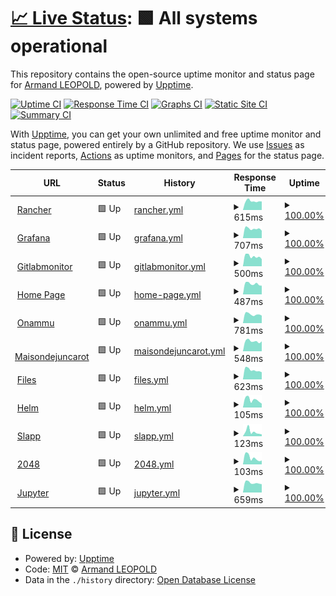 # [📈 Live Status](https://demo.upptime.js.org): <!--live status--> **🟩 All systems operational**

This repository contains the open-source uptime monitor and status page for [Armand LEOPOLD](armandleopold.fr), powered by [Upptime](https://github.com/upptime/upptime).

[![Uptime CI](https://github.com/armandleopold/statuspage/workflows/Uptime%20CI/badge.svg)](https://github.com/armandleopold/statuspage/actions?query=workflow%3A%22Uptime+CI%22)
[![Response Time CI](https://github.com/armandleopold/statuspage/workflows/Response%20Time%20CI/badge.svg)](https://github.com/armandleopold/statuspage/actions?query=workflow%3A%22Response+Time+CI%22)
[![Graphs CI](https://github.com/armandleopold/statuspage/workflows/Graphs%20CI/badge.svg)](https://github.com/armandleopold/statuspage/actions?query=workflow%3A%22Graphs+CI%22)
[![Static Site CI](https://github.com/armandleopold/statuspage/workflows/Static%20Site%20CI/badge.svg)](https://github.com/armandleopold/statuspage/actions?query=workflow%3A%22Static+Site+CI%22)
[![Summary CI](https://github.com/armandleopold/statuspage/workflows/Summary%20CI/badge.svg)](https://github.com/armandleopold/statuspage/actions?query=workflow%3A%22Summary+CI%22)

With [Upptime](https://upptime.js.org), you can get your own unlimited and free uptime monitor and status page, powered entirely by a GitHub repository. We use [Issues](https://github.com/armandleopold/statuspage/issues) as incident reports, [Actions](https://github.com/armandleopold/statuspage/actions) as uptime monitors, and [Pages](https://demo.upptime.js.org) for the status page.

<!--start: status pages-->
<!-- This summary is generated by Upptime (https://github.com/upptime/upptime) -->
<!-- Do not edit this manually, your changes will be overwritten -->
<!-- prettier-ignore -->
| URL | Status | History | Response Time | Uptime |
| --- | ------ | ------- | ------------- | ------ |
| <img alt="" src="https://favicons.githubusercontent.com/rancher.armandleopold.fr" height="13"> [Rancher](https://rancher.armandleopold.fr) | 🟩 Up | [rancher.yml](https://github.com/armandleopold/statuspage/commits/HEAD/history/rancher.yml) | <details><summary><img alt="Response time graph" src="./graphs/rancher/response-time-week.png" height="20"> 615ms</summary><br><a href="https://status.armandleopold.fr/history/rancher"><img alt="Response time 648" src="https://img.shields.io/endpoint?url=https%3A%2F%2Fraw.githubusercontent.com%2Farmandleopold%2Fstatuspage%2FHEAD%2Fapi%2Francher%2Fresponse-time.json"></a><br><a href="https://status.armandleopold.fr/history/rancher"><img alt="24-hour response time 522" src="https://img.shields.io/endpoint?url=https%3A%2F%2Fraw.githubusercontent.com%2Farmandleopold%2Fstatuspage%2FHEAD%2Fapi%2Francher%2Fresponse-time-day.json"></a><br><a href="https://status.armandleopold.fr/history/rancher"><img alt="7-day response time 615" src="https://img.shields.io/endpoint?url=https%3A%2F%2Fraw.githubusercontent.com%2Farmandleopold%2Fstatuspage%2FHEAD%2Fapi%2Francher%2Fresponse-time-week.json"></a><br><a href="https://status.armandleopold.fr/history/rancher"><img alt="30-day response time 616" src="https://img.shields.io/endpoint?url=https%3A%2F%2Fraw.githubusercontent.com%2Farmandleopold%2Fstatuspage%2FHEAD%2Fapi%2Francher%2Fresponse-time-month.json"></a><br><a href="https://status.armandleopold.fr/history/rancher"><img alt="1-year response time 648" src="https://img.shields.io/endpoint?url=https%3A%2F%2Fraw.githubusercontent.com%2Farmandleopold%2Fstatuspage%2FHEAD%2Fapi%2Francher%2Fresponse-time-year.json"></a></details> | <details><summary><a href="https://status.armandleopold.fr/history/rancher">100.00%</a></summary><a href="https://status.armandleopold.fr/history/rancher"><img alt="All-time uptime 98.60%" src="https://img.shields.io/endpoint?url=https%3A%2F%2Fraw.githubusercontent.com%2Farmandleopold%2Fstatuspage%2FHEAD%2Fapi%2Francher%2Fuptime.json"></a><br><a href="https://status.armandleopold.fr/history/rancher"><img alt="24-hour uptime 100.00%" src="https://img.shields.io/endpoint?url=https%3A%2F%2Fraw.githubusercontent.com%2Farmandleopold%2Fstatuspage%2FHEAD%2Fapi%2Francher%2Fuptime-day.json"></a><br><a href="https://status.armandleopold.fr/history/rancher"><img alt="7-day uptime 100.00%" src="https://img.shields.io/endpoint?url=https%3A%2F%2Fraw.githubusercontent.com%2Farmandleopold%2Fstatuspage%2FHEAD%2Fapi%2Francher%2Fuptime-week.json"></a><br><a href="https://status.armandleopold.fr/history/rancher"><img alt="30-day uptime 100.00%" src="https://img.shields.io/endpoint?url=https%3A%2F%2Fraw.githubusercontent.com%2Farmandleopold%2Fstatuspage%2FHEAD%2Fapi%2Francher%2Fuptime-month.json"></a><br><a href="https://status.armandleopold.fr/history/rancher"><img alt="1-year uptime 98.60%" src="https://img.shields.io/endpoint?url=https%3A%2F%2Fraw.githubusercontent.com%2Farmandleopold%2Fstatuspage%2FHEAD%2Fapi%2Francher%2Fuptime-year.json"></a></details>
| <img alt="" src="https://favicons.githubusercontent.com/grafana.armandleopold.fr" height="13"> [Grafana](https://grafana.armandleopold.fr) | 🟩 Up | [grafana.yml](https://github.com/armandleopold/statuspage/commits/HEAD/history/grafana.yml) | <details><summary><img alt="Response time graph" src="./graphs/grafana/response-time-week.png" height="20"> 707ms</summary><br><a href="https://status.armandleopold.fr/history/grafana"><img alt="Response time 734" src="https://img.shields.io/endpoint?url=https%3A%2F%2Fraw.githubusercontent.com%2Farmandleopold%2Fstatuspage%2FHEAD%2Fapi%2Fgrafana%2Fresponse-time.json"></a><br><a href="https://status.armandleopold.fr/history/grafana"><img alt="24-hour response time 711" src="https://img.shields.io/endpoint?url=https%3A%2F%2Fraw.githubusercontent.com%2Farmandleopold%2Fstatuspage%2FHEAD%2Fapi%2Fgrafana%2Fresponse-time-day.json"></a><br><a href="https://status.armandleopold.fr/history/grafana"><img alt="7-day response time 707" src="https://img.shields.io/endpoint?url=https%3A%2F%2Fraw.githubusercontent.com%2Farmandleopold%2Fstatuspage%2FHEAD%2Fapi%2Fgrafana%2Fresponse-time-week.json"></a><br><a href="https://status.armandleopold.fr/history/grafana"><img alt="30-day response time 719" src="https://img.shields.io/endpoint?url=https%3A%2F%2Fraw.githubusercontent.com%2Farmandleopold%2Fstatuspage%2FHEAD%2Fapi%2Fgrafana%2Fresponse-time-month.json"></a><br><a href="https://status.armandleopold.fr/history/grafana"><img alt="1-year response time 734" src="https://img.shields.io/endpoint?url=https%3A%2F%2Fraw.githubusercontent.com%2Farmandleopold%2Fstatuspage%2FHEAD%2Fapi%2Fgrafana%2Fresponse-time-year.json"></a></details> | <details><summary><a href="https://status.armandleopold.fr/history/grafana">100.00%</a></summary><a href="https://status.armandleopold.fr/history/grafana"><img alt="All-time uptime 99.63%" src="https://img.shields.io/endpoint?url=https%3A%2F%2Fraw.githubusercontent.com%2Farmandleopold%2Fstatuspage%2FHEAD%2Fapi%2Fgrafana%2Fuptime.json"></a><br><a href="https://status.armandleopold.fr/history/grafana"><img alt="24-hour uptime 100.00%" src="https://img.shields.io/endpoint?url=https%3A%2F%2Fraw.githubusercontent.com%2Farmandleopold%2Fstatuspage%2FHEAD%2Fapi%2Fgrafana%2Fuptime-day.json"></a><br><a href="https://status.armandleopold.fr/history/grafana"><img alt="7-day uptime 100.00%" src="https://img.shields.io/endpoint?url=https%3A%2F%2Fraw.githubusercontent.com%2Farmandleopold%2Fstatuspage%2FHEAD%2Fapi%2Fgrafana%2Fuptime-week.json"></a><br><a href="https://status.armandleopold.fr/history/grafana"><img alt="30-day uptime 100.00%" src="https://img.shields.io/endpoint?url=https%3A%2F%2Fraw.githubusercontent.com%2Farmandleopold%2Fstatuspage%2FHEAD%2Fapi%2Fgrafana%2Fuptime-month.json"></a><br><a href="https://status.armandleopold.fr/history/grafana"><img alt="1-year uptime 99.63%" src="https://img.shields.io/endpoint?url=https%3A%2F%2Fraw.githubusercontent.com%2Farmandleopold%2Fstatuspage%2FHEAD%2Fapi%2Fgrafana%2Fuptime-year.json"></a></details>
| <img alt="" src="https://favicons.githubusercontent.com/gitlabmonitor.armandleopold.fr" height="13"> [Gitlabmonitor](https://gitlabmonitor.armandleopold.fr) | 🟩 Up | [gitlabmonitor.yml](https://github.com/armandleopold/statuspage/commits/HEAD/history/gitlabmonitor.yml) | <details><summary><img alt="Response time graph" src="./graphs/gitlabmonitor/response-time-week.png" height="20"> 500ms</summary><br><a href="https://status.armandleopold.fr/history/gitlabmonitor"><img alt="Response time 524" src="https://img.shields.io/endpoint?url=https%3A%2F%2Fraw.githubusercontent.com%2Farmandleopold%2Fstatuspage%2FHEAD%2Fapi%2Fgitlabmonitor%2Fresponse-time.json"></a><br><a href="https://status.armandleopold.fr/history/gitlabmonitor"><img alt="24-hour response time 427" src="https://img.shields.io/endpoint?url=https%3A%2F%2Fraw.githubusercontent.com%2Farmandleopold%2Fstatuspage%2FHEAD%2Fapi%2Fgitlabmonitor%2Fresponse-time-day.json"></a><br><a href="https://status.armandleopold.fr/history/gitlabmonitor"><img alt="7-day response time 500" src="https://img.shields.io/endpoint?url=https%3A%2F%2Fraw.githubusercontent.com%2Farmandleopold%2Fstatuspage%2FHEAD%2Fapi%2Fgitlabmonitor%2Fresponse-time-week.json"></a><br><a href="https://status.armandleopold.fr/history/gitlabmonitor"><img alt="30-day response time 510" src="https://img.shields.io/endpoint?url=https%3A%2F%2Fraw.githubusercontent.com%2Farmandleopold%2Fstatuspage%2FHEAD%2Fapi%2Fgitlabmonitor%2Fresponse-time-month.json"></a><br><a href="https://status.armandleopold.fr/history/gitlabmonitor"><img alt="1-year response time 524" src="https://img.shields.io/endpoint?url=https%3A%2F%2Fraw.githubusercontent.com%2Farmandleopold%2Fstatuspage%2FHEAD%2Fapi%2Fgitlabmonitor%2Fresponse-time-year.json"></a></details> | <details><summary><a href="https://status.armandleopold.fr/history/gitlabmonitor">100.00%</a></summary><a href="https://status.armandleopold.fr/history/gitlabmonitor"><img alt="All-time uptime 99.76%" src="https://img.shields.io/endpoint?url=https%3A%2F%2Fraw.githubusercontent.com%2Farmandleopold%2Fstatuspage%2FHEAD%2Fapi%2Fgitlabmonitor%2Fuptime.json"></a><br><a href="https://status.armandleopold.fr/history/gitlabmonitor"><img alt="24-hour uptime 100.00%" src="https://img.shields.io/endpoint?url=https%3A%2F%2Fraw.githubusercontent.com%2Farmandleopold%2Fstatuspage%2FHEAD%2Fapi%2Fgitlabmonitor%2Fuptime-day.json"></a><br><a href="https://status.armandleopold.fr/history/gitlabmonitor"><img alt="7-day uptime 100.00%" src="https://img.shields.io/endpoint?url=https%3A%2F%2Fraw.githubusercontent.com%2Farmandleopold%2Fstatuspage%2FHEAD%2Fapi%2Fgitlabmonitor%2Fuptime-week.json"></a><br><a href="https://status.armandleopold.fr/history/gitlabmonitor"><img alt="30-day uptime 100.00%" src="https://img.shields.io/endpoint?url=https%3A%2F%2Fraw.githubusercontent.com%2Farmandleopold%2Fstatuspage%2FHEAD%2Fapi%2Fgitlabmonitor%2Fuptime-month.json"></a><br><a href="https://status.armandleopold.fr/history/gitlabmonitor"><img alt="1-year uptime 99.76%" src="https://img.shields.io/endpoint?url=https%3A%2F%2Fraw.githubusercontent.com%2Farmandleopold%2Fstatuspage%2FHEAD%2Fapi%2Fgitlabmonitor%2Fuptime-year.json"></a></details>
| <img alt="" src="https://favicons.githubusercontent.com/armandleopold.fr" height="13"> [Home Page](https://armandleopold.fr) | 🟩 Up | [home-page.yml](https://github.com/armandleopold/statuspage/commits/HEAD/history/home-page.yml) | <details><summary><img alt="Response time graph" src="./graphs/home-page/response-time-week.png" height="20"> 487ms</summary><br><a href="https://status.armandleopold.fr/history/home-page"><img alt="Response time 503" src="https://img.shields.io/endpoint?url=https%3A%2F%2Fraw.githubusercontent.com%2Farmandleopold%2Fstatuspage%2FHEAD%2Fapi%2Fhome-page%2Fresponse-time.json"></a><br><a href="https://status.armandleopold.fr/history/home-page"><img alt="24-hour response time 507" src="https://img.shields.io/endpoint?url=https%3A%2F%2Fraw.githubusercontent.com%2Farmandleopold%2Fstatuspage%2FHEAD%2Fapi%2Fhome-page%2Fresponse-time-day.json"></a><br><a href="https://status.armandleopold.fr/history/home-page"><img alt="7-day response time 487" src="https://img.shields.io/endpoint?url=https%3A%2F%2Fraw.githubusercontent.com%2Farmandleopold%2Fstatuspage%2FHEAD%2Fapi%2Fhome-page%2Fresponse-time-week.json"></a><br><a href="https://status.armandleopold.fr/history/home-page"><img alt="30-day response time 498" src="https://img.shields.io/endpoint?url=https%3A%2F%2Fraw.githubusercontent.com%2Farmandleopold%2Fstatuspage%2FHEAD%2Fapi%2Fhome-page%2Fresponse-time-month.json"></a><br><a href="https://status.armandleopold.fr/history/home-page"><img alt="1-year response time 503" src="https://img.shields.io/endpoint?url=https%3A%2F%2Fraw.githubusercontent.com%2Farmandleopold%2Fstatuspage%2FHEAD%2Fapi%2Fhome-page%2Fresponse-time-year.json"></a></details> | <details><summary><a href="https://status.armandleopold.fr/history/home-page">100.00%</a></summary><a href="https://status.armandleopold.fr/history/home-page"><img alt="All-time uptime 99.89%" src="https://img.shields.io/endpoint?url=https%3A%2F%2Fraw.githubusercontent.com%2Farmandleopold%2Fstatuspage%2FHEAD%2Fapi%2Fhome-page%2Fuptime.json"></a><br><a href="https://status.armandleopold.fr/history/home-page"><img alt="24-hour uptime 100.00%" src="https://img.shields.io/endpoint?url=https%3A%2F%2Fraw.githubusercontent.com%2Farmandleopold%2Fstatuspage%2FHEAD%2Fapi%2Fhome-page%2Fuptime-day.json"></a><br><a href="https://status.armandleopold.fr/history/home-page"><img alt="7-day uptime 100.00%" src="https://img.shields.io/endpoint?url=https%3A%2F%2Fraw.githubusercontent.com%2Farmandleopold%2Fstatuspage%2FHEAD%2Fapi%2Fhome-page%2Fuptime-week.json"></a><br><a href="https://status.armandleopold.fr/history/home-page"><img alt="30-day uptime 100.00%" src="https://img.shields.io/endpoint?url=https%3A%2F%2Fraw.githubusercontent.com%2Farmandleopold%2Fstatuspage%2FHEAD%2Fapi%2Fhome-page%2Fuptime-month.json"></a><br><a href="https://status.armandleopold.fr/history/home-page"><img alt="1-year uptime 99.89%" src="https://img.shields.io/endpoint?url=https%3A%2F%2Fraw.githubusercontent.com%2Farmandleopold%2Fstatuspage%2FHEAD%2Fapi%2Fhome-page%2Fuptime-year.json"></a></details>
| <img alt="" src="https://favicons.githubusercontent.com/onammu.fr" height="13"> [Onammu](https://onammu.fr) | 🟩 Up | [onammu.yml](https://github.com/armandleopold/statuspage/commits/HEAD/history/onammu.yml) | <details><summary><img alt="Response time graph" src="./graphs/onammu/response-time-week.png" height="20"> 781ms</summary><br><a href="https://status.armandleopold.fr/history/onammu"><img alt="Response time 1126" src="https://img.shields.io/endpoint?url=https%3A%2F%2Fraw.githubusercontent.com%2Farmandleopold%2Fstatuspage%2FHEAD%2Fapi%2Fonammu%2Fresponse-time.json"></a><br><a href="https://status.armandleopold.fr/history/onammu"><img alt="24-hour response time 721" src="https://img.shields.io/endpoint?url=https%3A%2F%2Fraw.githubusercontent.com%2Farmandleopold%2Fstatuspage%2FHEAD%2Fapi%2Fonammu%2Fresponse-time-day.json"></a><br><a href="https://status.armandleopold.fr/history/onammu"><img alt="7-day response time 781" src="https://img.shields.io/endpoint?url=https%3A%2F%2Fraw.githubusercontent.com%2Farmandleopold%2Fstatuspage%2FHEAD%2Fapi%2Fonammu%2Fresponse-time-week.json"></a><br><a href="https://status.armandleopold.fr/history/onammu"><img alt="30-day response time 812" src="https://img.shields.io/endpoint?url=https%3A%2F%2Fraw.githubusercontent.com%2Farmandleopold%2Fstatuspage%2FHEAD%2Fapi%2Fonammu%2Fresponse-time-month.json"></a><br><a href="https://status.armandleopold.fr/history/onammu"><img alt="1-year response time 1126" src="https://img.shields.io/endpoint?url=https%3A%2F%2Fraw.githubusercontent.com%2Farmandleopold%2Fstatuspage%2FHEAD%2Fapi%2Fonammu%2Fresponse-time-year.json"></a></details> | <details><summary><a href="https://status.armandleopold.fr/history/onammu">100.00%</a></summary><a href="https://status.armandleopold.fr/history/onammu"><img alt="All-time uptime 99.59%" src="https://img.shields.io/endpoint?url=https%3A%2F%2Fraw.githubusercontent.com%2Farmandleopold%2Fstatuspage%2FHEAD%2Fapi%2Fonammu%2Fuptime.json"></a><br><a href="https://status.armandleopold.fr/history/onammu"><img alt="24-hour uptime 100.00%" src="https://img.shields.io/endpoint?url=https%3A%2F%2Fraw.githubusercontent.com%2Farmandleopold%2Fstatuspage%2FHEAD%2Fapi%2Fonammu%2Fuptime-day.json"></a><br><a href="https://status.armandleopold.fr/history/onammu"><img alt="7-day uptime 100.00%" src="https://img.shields.io/endpoint?url=https%3A%2F%2Fraw.githubusercontent.com%2Farmandleopold%2Fstatuspage%2FHEAD%2Fapi%2Fonammu%2Fuptime-week.json"></a><br><a href="https://status.armandleopold.fr/history/onammu"><img alt="30-day uptime 100.00%" src="https://img.shields.io/endpoint?url=https%3A%2F%2Fraw.githubusercontent.com%2Farmandleopold%2Fstatuspage%2FHEAD%2Fapi%2Fonammu%2Fuptime-month.json"></a><br><a href="https://status.armandleopold.fr/history/onammu"><img alt="1-year uptime 99.59%" src="https://img.shields.io/endpoint?url=https%3A%2F%2Fraw.githubusercontent.com%2Farmandleopold%2Fstatuspage%2FHEAD%2Fapi%2Fonammu%2Fuptime-year.json"></a></details>
| <img alt="" src="https://favicons.githubusercontent.com/maisondejuncarot.fr" height="13"> [Maisondejuncarot](https://maisondejuncarot.fr) | 🟩 Up | [maisondejuncarot.yml](https://github.com/armandleopold/statuspage/commits/HEAD/history/maisondejuncarot.yml) | <details><summary><img alt="Response time graph" src="./graphs/maisondejuncarot/response-time-week.png" height="20"> 548ms</summary><br><a href="https://status.armandleopold.fr/history/maisondejuncarot"><img alt="Response time 567" src="https://img.shields.io/endpoint?url=https%3A%2F%2Fraw.githubusercontent.com%2Farmandleopold%2Fstatuspage%2FHEAD%2Fapi%2Fmaisondejuncarot%2Fresponse-time.json"></a><br><a href="https://status.armandleopold.fr/history/maisondejuncarot"><img alt="24-hour response time 538" src="https://img.shields.io/endpoint?url=https%3A%2F%2Fraw.githubusercontent.com%2Farmandleopold%2Fstatuspage%2FHEAD%2Fapi%2Fmaisondejuncarot%2Fresponse-time-day.json"></a><br><a href="https://status.armandleopold.fr/history/maisondejuncarot"><img alt="7-day response time 548" src="https://img.shields.io/endpoint?url=https%3A%2F%2Fraw.githubusercontent.com%2Farmandleopold%2Fstatuspage%2FHEAD%2Fapi%2Fmaisondejuncarot%2Fresponse-time-week.json"></a><br><a href="https://status.armandleopold.fr/history/maisondejuncarot"><img alt="30-day response time 551" src="https://img.shields.io/endpoint?url=https%3A%2F%2Fraw.githubusercontent.com%2Farmandleopold%2Fstatuspage%2FHEAD%2Fapi%2Fmaisondejuncarot%2Fresponse-time-month.json"></a><br><a href="https://status.armandleopold.fr/history/maisondejuncarot"><img alt="1-year response time 567" src="https://img.shields.io/endpoint?url=https%3A%2F%2Fraw.githubusercontent.com%2Farmandleopold%2Fstatuspage%2FHEAD%2Fapi%2Fmaisondejuncarot%2Fresponse-time-year.json"></a></details> | <details><summary><a href="https://status.armandleopold.fr/history/maisondejuncarot">100.00%</a></summary><a href="https://status.armandleopold.fr/history/maisondejuncarot"><img alt="All-time uptime 99.70%" src="https://img.shields.io/endpoint?url=https%3A%2F%2Fraw.githubusercontent.com%2Farmandleopold%2Fstatuspage%2FHEAD%2Fapi%2Fmaisondejuncarot%2Fuptime.json"></a><br><a href="https://status.armandleopold.fr/history/maisondejuncarot"><img alt="24-hour uptime 100.00%" src="https://img.shields.io/endpoint?url=https%3A%2F%2Fraw.githubusercontent.com%2Farmandleopold%2Fstatuspage%2FHEAD%2Fapi%2Fmaisondejuncarot%2Fuptime-day.json"></a><br><a href="https://status.armandleopold.fr/history/maisondejuncarot"><img alt="7-day uptime 100.00%" src="https://img.shields.io/endpoint?url=https%3A%2F%2Fraw.githubusercontent.com%2Farmandleopold%2Fstatuspage%2FHEAD%2Fapi%2Fmaisondejuncarot%2Fuptime-week.json"></a><br><a href="https://status.armandleopold.fr/history/maisondejuncarot"><img alt="30-day uptime 100.00%" src="https://img.shields.io/endpoint?url=https%3A%2F%2Fraw.githubusercontent.com%2Farmandleopold%2Fstatuspage%2FHEAD%2Fapi%2Fmaisondejuncarot%2Fuptime-month.json"></a><br><a href="https://status.armandleopold.fr/history/maisondejuncarot"><img alt="1-year uptime 99.70%" src="https://img.shields.io/endpoint?url=https%3A%2F%2Fraw.githubusercontent.com%2Farmandleopold%2Fstatuspage%2FHEAD%2Fapi%2Fmaisondejuncarot%2Fuptime-year.json"></a></details>
| <img alt="" src="https://favicons.githubusercontent.com/files.armandleopold.fr" height="13"> [Files](https://files.armandleopold.fr) | 🟩 Up | [files.yml](https://github.com/armandleopold/statuspage/commits/HEAD/history/files.yml) | <details><summary><img alt="Response time graph" src="./graphs/files/response-time-week.png" height="20"> 623ms</summary><br><a href="https://status.armandleopold.fr/history/files"><img alt="Response time 502" src="https://img.shields.io/endpoint?url=https%3A%2F%2Fraw.githubusercontent.com%2Farmandleopold%2Fstatuspage%2FHEAD%2Fapi%2Ffiles%2Fresponse-time.json"></a><br><a href="https://status.armandleopold.fr/history/files"><img alt="24-hour response time 1461" src="https://img.shields.io/endpoint?url=https%3A%2F%2Fraw.githubusercontent.com%2Farmandleopold%2Fstatuspage%2FHEAD%2Fapi%2Ffiles%2Fresponse-time-day.json"></a><br><a href="https://status.armandleopold.fr/history/files"><img alt="7-day response time 623" src="https://img.shields.io/endpoint?url=https%3A%2F%2Fraw.githubusercontent.com%2Farmandleopold%2Fstatuspage%2FHEAD%2Fapi%2Ffiles%2Fresponse-time-week.json"></a><br><a href="https://status.armandleopold.fr/history/files"><img alt="30-day response time 540" src="https://img.shields.io/endpoint?url=https%3A%2F%2Fraw.githubusercontent.com%2Farmandleopold%2Fstatuspage%2FHEAD%2Fapi%2Ffiles%2Fresponse-time-month.json"></a><br><a href="https://status.armandleopold.fr/history/files"><img alt="1-year response time 502" src="https://img.shields.io/endpoint?url=https%3A%2F%2Fraw.githubusercontent.com%2Farmandleopold%2Fstatuspage%2FHEAD%2Fapi%2Ffiles%2Fresponse-time-year.json"></a></details> | <details><summary><a href="https://status.armandleopold.fr/history/files">100.00%</a></summary><a href="https://status.armandleopold.fr/history/files"><img alt="All-time uptime 99.80%" src="https://img.shields.io/endpoint?url=https%3A%2F%2Fraw.githubusercontent.com%2Farmandleopold%2Fstatuspage%2FHEAD%2Fapi%2Ffiles%2Fuptime.json"></a><br><a href="https://status.armandleopold.fr/history/files"><img alt="24-hour uptime 100.00%" src="https://img.shields.io/endpoint?url=https%3A%2F%2Fraw.githubusercontent.com%2Farmandleopold%2Fstatuspage%2FHEAD%2Fapi%2Ffiles%2Fuptime-day.json"></a><br><a href="https://status.armandleopold.fr/history/files"><img alt="7-day uptime 100.00%" src="https://img.shields.io/endpoint?url=https%3A%2F%2Fraw.githubusercontent.com%2Farmandleopold%2Fstatuspage%2FHEAD%2Fapi%2Ffiles%2Fuptime-week.json"></a><br><a href="https://status.armandleopold.fr/history/files"><img alt="30-day uptime 100.00%" src="https://img.shields.io/endpoint?url=https%3A%2F%2Fraw.githubusercontent.com%2Farmandleopold%2Fstatuspage%2FHEAD%2Fapi%2Ffiles%2Fuptime-month.json"></a><br><a href="https://status.armandleopold.fr/history/files"><img alt="1-year uptime 99.80%" src="https://img.shields.io/endpoint?url=https%3A%2F%2Fraw.githubusercontent.com%2Farmandleopold%2Fstatuspage%2FHEAD%2Fapi%2Ffiles%2Fuptime-year.json"></a></details>
| <img alt="" src="https://favicons.githubusercontent.com/helm.armandleopold.fr" height="13"> [Helm](https://helm.armandleopold.fr) | 🟩 Up | [helm.yml](https://github.com/armandleopold/statuspage/commits/HEAD/history/helm.yml) | <details><summary><img alt="Response time graph" src="./graphs/helm/response-time-week.png" height="20"> 105ms</summary><br><a href="https://status.armandleopold.fr/history/helm"><img alt="Response time 123" src="https://img.shields.io/endpoint?url=https%3A%2F%2Fraw.githubusercontent.com%2Farmandleopold%2Fstatuspage%2FHEAD%2Fapi%2Fhelm%2Fresponse-time.json"></a><br><a href="https://status.armandleopold.fr/history/helm"><img alt="24-hour response time 75" src="https://img.shields.io/endpoint?url=https%3A%2F%2Fraw.githubusercontent.com%2Farmandleopold%2Fstatuspage%2FHEAD%2Fapi%2Fhelm%2Fresponse-time-day.json"></a><br><a href="https://status.armandleopold.fr/history/helm"><img alt="7-day response time 105" src="https://img.shields.io/endpoint?url=https%3A%2F%2Fraw.githubusercontent.com%2Farmandleopold%2Fstatuspage%2FHEAD%2Fapi%2Fhelm%2Fresponse-time-week.json"></a><br><a href="https://status.armandleopold.fr/history/helm"><img alt="30-day response time 100" src="https://img.shields.io/endpoint?url=https%3A%2F%2Fraw.githubusercontent.com%2Farmandleopold%2Fstatuspage%2FHEAD%2Fapi%2Fhelm%2Fresponse-time-month.json"></a><br><a href="https://status.armandleopold.fr/history/helm"><img alt="1-year response time 123" src="https://img.shields.io/endpoint?url=https%3A%2F%2Fraw.githubusercontent.com%2Farmandleopold%2Fstatuspage%2FHEAD%2Fapi%2Fhelm%2Fresponse-time-year.json"></a></details> | <details><summary><a href="https://status.armandleopold.fr/history/helm">100.00%</a></summary><a href="https://status.armandleopold.fr/history/helm"><img alt="All-time uptime 99.99%" src="https://img.shields.io/endpoint?url=https%3A%2F%2Fraw.githubusercontent.com%2Farmandleopold%2Fstatuspage%2FHEAD%2Fapi%2Fhelm%2Fuptime.json"></a><br><a href="https://status.armandleopold.fr/history/helm"><img alt="24-hour uptime 100.00%" src="https://img.shields.io/endpoint?url=https%3A%2F%2Fraw.githubusercontent.com%2Farmandleopold%2Fstatuspage%2FHEAD%2Fapi%2Fhelm%2Fuptime-day.json"></a><br><a href="https://status.armandleopold.fr/history/helm"><img alt="7-day uptime 100.00%" src="https://img.shields.io/endpoint?url=https%3A%2F%2Fraw.githubusercontent.com%2Farmandleopold%2Fstatuspage%2FHEAD%2Fapi%2Fhelm%2Fuptime-week.json"></a><br><a href="https://status.armandleopold.fr/history/helm"><img alt="30-day uptime 100.00%" src="https://img.shields.io/endpoint?url=https%3A%2F%2Fraw.githubusercontent.com%2Farmandleopold%2Fstatuspage%2FHEAD%2Fapi%2Fhelm%2Fuptime-month.json"></a><br><a href="https://status.armandleopold.fr/history/helm"><img alt="1-year uptime 99.99%" src="https://img.shields.io/endpoint?url=https%3A%2F%2Fraw.githubusercontent.com%2Farmandleopold%2Fstatuspage%2FHEAD%2Fapi%2Fhelm%2Fuptime-year.json"></a></details>
| <img alt="" src="https://favicons.githubusercontent.com/slapp.armandleopold.fr" height="13"> [Slapp](https://slapp.armandleopold.fr) | 🟩 Up | [slapp.yml](https://github.com/armandleopold/statuspage/commits/HEAD/history/slapp.yml) | <details><summary><img alt="Response time graph" src="./graphs/slapp/response-time-week.png" height="20"> 123ms</summary><br><a href="https://status.armandleopold.fr/history/slapp"><img alt="Response time 113" src="https://img.shields.io/endpoint?url=https%3A%2F%2Fraw.githubusercontent.com%2Farmandleopold%2Fstatuspage%2FHEAD%2Fapi%2Fslapp%2Fresponse-time.json"></a><br><a href="https://status.armandleopold.fr/history/slapp"><img alt="24-hour response time 71" src="https://img.shields.io/endpoint?url=https%3A%2F%2Fraw.githubusercontent.com%2Farmandleopold%2Fstatuspage%2FHEAD%2Fapi%2Fslapp%2Fresponse-time-day.json"></a><br><a href="https://status.armandleopold.fr/history/slapp"><img alt="7-day response time 123" src="https://img.shields.io/endpoint?url=https%3A%2F%2Fraw.githubusercontent.com%2Farmandleopold%2Fstatuspage%2FHEAD%2Fapi%2Fslapp%2Fresponse-time-week.json"></a><br><a href="https://status.armandleopold.fr/history/slapp"><img alt="30-day response time 95" src="https://img.shields.io/endpoint?url=https%3A%2F%2Fraw.githubusercontent.com%2Farmandleopold%2Fstatuspage%2FHEAD%2Fapi%2Fslapp%2Fresponse-time-month.json"></a><br><a href="https://status.armandleopold.fr/history/slapp"><img alt="1-year response time 113" src="https://img.shields.io/endpoint?url=https%3A%2F%2Fraw.githubusercontent.com%2Farmandleopold%2Fstatuspage%2FHEAD%2Fapi%2Fslapp%2Fresponse-time-year.json"></a></details> | <details><summary><a href="https://status.armandleopold.fr/history/slapp">100.00%</a></summary><a href="https://status.armandleopold.fr/history/slapp"><img alt="All-time uptime 100.00%" src="https://img.shields.io/endpoint?url=https%3A%2F%2Fraw.githubusercontent.com%2Farmandleopold%2Fstatuspage%2FHEAD%2Fapi%2Fslapp%2Fuptime.json"></a><br><a href="https://status.armandleopold.fr/history/slapp"><img alt="24-hour uptime 100.00%" src="https://img.shields.io/endpoint?url=https%3A%2F%2Fraw.githubusercontent.com%2Farmandleopold%2Fstatuspage%2FHEAD%2Fapi%2Fslapp%2Fuptime-day.json"></a><br><a href="https://status.armandleopold.fr/history/slapp"><img alt="7-day uptime 100.00%" src="https://img.shields.io/endpoint?url=https%3A%2F%2Fraw.githubusercontent.com%2Farmandleopold%2Fstatuspage%2FHEAD%2Fapi%2Fslapp%2Fuptime-week.json"></a><br><a href="https://status.armandleopold.fr/history/slapp"><img alt="30-day uptime 100.00%" src="https://img.shields.io/endpoint?url=https%3A%2F%2Fraw.githubusercontent.com%2Farmandleopold%2Fstatuspage%2FHEAD%2Fapi%2Fslapp%2Fuptime-month.json"></a><br><a href="https://status.armandleopold.fr/history/slapp"><img alt="1-year uptime 100.00%" src="https://img.shields.io/endpoint?url=https%3A%2F%2Fraw.githubusercontent.com%2Farmandleopold%2Fstatuspage%2FHEAD%2Fapi%2Fslapp%2Fuptime-year.json"></a></details>
| <img alt="" src="https://favicons.githubusercontent.com/2048.armandleopold.fr" height="13"> [2048](https://2048.armandleopold.fr) | 🟩 Up | [2048.yml](https://github.com/armandleopold/statuspage/commits/HEAD/history/2048.yml) | <details><summary><img alt="Response time graph" src="./graphs/2048/response-time-week.png" height="20"> 103ms</summary><br><a href="https://status.armandleopold.fr/history/2048"><img alt="Response time 121" src="https://img.shields.io/endpoint?url=https%3A%2F%2Fraw.githubusercontent.com%2Farmandleopold%2Fstatuspage%2FHEAD%2Fapi%2F2048%2Fresponse-time.json"></a><br><a href="https://status.armandleopold.fr/history/2048"><img alt="24-hour response time 71" src="https://img.shields.io/endpoint?url=https%3A%2F%2Fraw.githubusercontent.com%2Farmandleopold%2Fstatuspage%2FHEAD%2Fapi%2F2048%2Fresponse-time-day.json"></a><br><a href="https://status.armandleopold.fr/history/2048"><img alt="7-day response time 103" src="https://img.shields.io/endpoint?url=https%3A%2F%2Fraw.githubusercontent.com%2Farmandleopold%2Fstatuspage%2FHEAD%2Fapi%2F2048%2Fresponse-time-week.json"></a><br><a href="https://status.armandleopold.fr/history/2048"><img alt="30-day response time 125" src="https://img.shields.io/endpoint?url=https%3A%2F%2Fraw.githubusercontent.com%2Farmandleopold%2Fstatuspage%2FHEAD%2Fapi%2F2048%2Fresponse-time-month.json"></a><br><a href="https://status.armandleopold.fr/history/2048"><img alt="1-year response time 121" src="https://img.shields.io/endpoint?url=https%3A%2F%2Fraw.githubusercontent.com%2Farmandleopold%2Fstatuspage%2FHEAD%2Fapi%2F2048%2Fresponse-time-year.json"></a></details> | <details><summary><a href="https://status.armandleopold.fr/history/2048">100.00%</a></summary><a href="https://status.armandleopold.fr/history/2048"><img alt="All-time uptime 99.99%" src="https://img.shields.io/endpoint?url=https%3A%2F%2Fraw.githubusercontent.com%2Farmandleopold%2Fstatuspage%2FHEAD%2Fapi%2F2048%2Fuptime.json"></a><br><a href="https://status.armandleopold.fr/history/2048"><img alt="24-hour uptime 100.00%" src="https://img.shields.io/endpoint?url=https%3A%2F%2Fraw.githubusercontent.com%2Farmandleopold%2Fstatuspage%2FHEAD%2Fapi%2F2048%2Fuptime-day.json"></a><br><a href="https://status.armandleopold.fr/history/2048"><img alt="7-day uptime 100.00%" src="https://img.shields.io/endpoint?url=https%3A%2F%2Fraw.githubusercontent.com%2Farmandleopold%2Fstatuspage%2FHEAD%2Fapi%2F2048%2Fuptime-week.json"></a><br><a href="https://status.armandleopold.fr/history/2048"><img alt="30-day uptime 100.00%" src="https://img.shields.io/endpoint?url=https%3A%2F%2Fraw.githubusercontent.com%2Farmandleopold%2Fstatuspage%2FHEAD%2Fapi%2F2048%2Fuptime-month.json"></a><br><a href="https://status.armandleopold.fr/history/2048"><img alt="1-year uptime 99.99%" src="https://img.shields.io/endpoint?url=https%3A%2F%2Fraw.githubusercontent.com%2Farmandleopold%2Fstatuspage%2FHEAD%2Fapi%2F2048%2Fuptime-year.json"></a></details>
| <img alt="" src="https://favicons.githubusercontent.com/jupyterlab.armandleopold.fr" height="13"> [Jupyter](https://jupyterlab.armandleopold.fr) | 🟩 Up | [jupyter.yml](https://github.com/armandleopold/statuspage/commits/HEAD/history/jupyter.yml) | <details><summary><img alt="Response time graph" src="./graphs/jupyter/response-time-week.png" height="20"> 659ms</summary><br><a href="https://status.armandleopold.fr/history/jupyter"><img alt="Response time 693" src="https://img.shields.io/endpoint?url=https%3A%2F%2Fraw.githubusercontent.com%2Farmandleopold%2Fstatuspage%2FHEAD%2Fapi%2Fjupyter%2Fresponse-time.json"></a><br><a href="https://status.armandleopold.fr/history/jupyter"><img alt="24-hour response time 666" src="https://img.shields.io/endpoint?url=https%3A%2F%2Fraw.githubusercontent.com%2Farmandleopold%2Fstatuspage%2FHEAD%2Fapi%2Fjupyter%2Fresponse-time-day.json"></a><br><a href="https://status.armandleopold.fr/history/jupyter"><img alt="7-day response time 659" src="https://img.shields.io/endpoint?url=https%3A%2F%2Fraw.githubusercontent.com%2Farmandleopold%2Fstatuspage%2FHEAD%2Fapi%2Fjupyter%2Fresponse-time-week.json"></a><br><a href="https://status.armandleopold.fr/history/jupyter"><img alt="30-day response time 685" src="https://img.shields.io/endpoint?url=https%3A%2F%2Fraw.githubusercontent.com%2Farmandleopold%2Fstatuspage%2FHEAD%2Fapi%2Fjupyter%2Fresponse-time-month.json"></a><br><a href="https://status.armandleopold.fr/history/jupyter"><img alt="1-year response time 693" src="https://img.shields.io/endpoint?url=https%3A%2F%2Fraw.githubusercontent.com%2Farmandleopold%2Fstatuspage%2FHEAD%2Fapi%2Fjupyter%2Fresponse-time-year.json"></a></details> | <details><summary><a href="https://status.armandleopold.fr/history/jupyter">100.00%</a></summary><a href="https://status.armandleopold.fr/history/jupyter"><img alt="All-time uptime 99.70%" src="https://img.shields.io/endpoint?url=https%3A%2F%2Fraw.githubusercontent.com%2Farmandleopold%2Fstatuspage%2FHEAD%2Fapi%2Fjupyter%2Fuptime.json"></a><br><a href="https://status.armandleopold.fr/history/jupyter"><img alt="24-hour uptime 100.00%" src="https://img.shields.io/endpoint?url=https%3A%2F%2Fraw.githubusercontent.com%2Farmandleopold%2Fstatuspage%2FHEAD%2Fapi%2Fjupyter%2Fuptime-day.json"></a><br><a href="https://status.armandleopold.fr/history/jupyter"><img alt="7-day uptime 100.00%" src="https://img.shields.io/endpoint?url=https%3A%2F%2Fraw.githubusercontent.com%2Farmandleopold%2Fstatuspage%2FHEAD%2Fapi%2Fjupyter%2Fuptime-week.json"></a><br><a href="https://status.armandleopold.fr/history/jupyter"><img alt="30-day uptime 100.00%" src="https://img.shields.io/endpoint?url=https%3A%2F%2Fraw.githubusercontent.com%2Farmandleopold%2Fstatuspage%2FHEAD%2Fapi%2Fjupyter%2Fuptime-month.json"></a><br><a href="https://status.armandleopold.fr/history/jupyter"><img alt="1-year uptime 99.70%" src="https://img.shields.io/endpoint?url=https%3A%2F%2Fraw.githubusercontent.com%2Farmandleopold%2Fstatuspage%2FHEAD%2Fapi%2Fjupyter%2Fuptime-year.json"></a></details>

<!--end: status pages-->

## 📄 License

- Powered by: [Upptime](https://github.com/upptime/upptime)
- Code: [MIT](./LICENSE) © [Armand LEOPOLD](armandleopold.fr)
- Data in the `./history` directory: [Open Database License](https://opendatacommons.org/licenses/odbl/1-0/)
